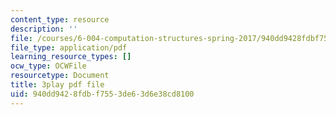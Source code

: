 ```yaml
---
content_type: resource
description: ''
file: /courses/6-004-computation-structures-spring-2017/940dd9428fdbf7553de63d6e38cd8100_8yO2FBBfaB0.pdf
file_type: application/pdf
learning_resource_types: []
ocw_type: OCWFile
resourcetype: Document
title: 3play pdf file
uid: 940dd942-8fdb-f755-3de6-3d6e38cd8100
---
```

